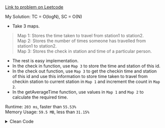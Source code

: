 [Link to problem on Leetcode](https://leetcode.com/problems/design-underground-system/)

My Solution: TC = O(logN), SC = O(N)

* Take 3 maps. <br>

> Map 1: Stores the time taken to travel from station1 to station2. <br>
> Map 2: Stores the number of times someone has travelled from station1 to station2. <br>
> Map 3: Stores the check in station and time of a particular person. <br>
>

* The rest is easy implementation. <br>
* In the check in function, use `Map 3` to store the time and station of this id. <br>
* In the check out function, use `Map 3` to get the checkin time and station of this id and use this information to store time taken to travel from checkin station to current station in `Map 1` and increment the count in `Map 2`. <br>
* In the getAverageTime function, use values in `Map 1` and `Map 2` to calculate the required time. <br>

Runtime: `203 ms`, faster than `55.53%`<br>
Memory Usage: `59.5 MB`, less than `31.15%`<br>


<details><summary>Clean Code</summary>

![](https://github.com/archishmanghos/code-images/blob/master/Leetcode/1396.png)

</details>